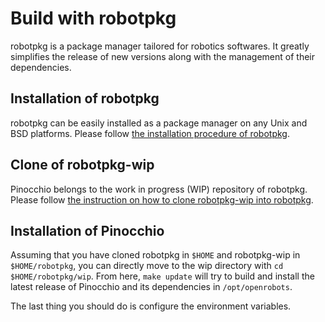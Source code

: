 # Build with robotpkg

robotpkg is a package manager tailored for robotics softwares. It greatly simplifies the release of new versions along with the management of their dependencies.

## Installation of robotpkg

robotpkg can be easily installed as a package manager on any Unix and BSD platforms. Please follow [the installation procedure of robotpkg](http://robotpkg.openrobots.org/install.html).

## Clone of robotpkg-wip

Pinocchio belongs to the work in progress (WIP) repository of robotpkg. Please follow [the instruction on how to clone robotpkg-wip into robotpkg](http://robotpkg.openrobots.org/robotpkg-wip.html).

## Installation of Pinocchio

Assuming that you have cloned robotpkg in `$HOME` and robotpkg-wip in `$HOME/robotpkg`, you can directly move to the wip directory with `cd $HOME/robotpkg/wip`. From here, `make update` will try to build and install the latest release of Pinocchio and its dependencies in `/opt/openrobots`.

The last thing you should do is configure the environment variables.

